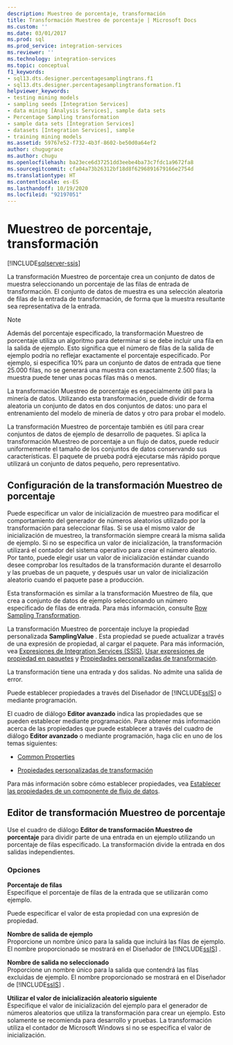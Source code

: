 ```yaml
---
description: Muestreo de porcentaje, transformación
title: Transformación Muestreo de porcentaje | Microsoft Docs
ms.custom: ''
ms.date: 03/01/2017
ms.prod: sql
ms.prod_service: integration-services
ms.reviewer: ''
ms.technology: integration-services
ms.topic: conceptual
f1_keywords:
- sql13.dts.designer.percentagesamplingtrans.f1
- sql13.dts.designer.percentagesamplingtransformation.f1
helpviewer_keywords:
- testing mining models
- sampling seeds [Integration Services]
- data mining [Analysis Services], sample data sets
- Percentage Sampling transformation
- sample data sets [Integration Services]
- datasets [Integration Services], sample
- training mining models
ms.assetid: 59767e52-f732-4b3f-8602-be50d0a64ef2
author: chugugrace
ms.author: chugu
ms.openlocfilehash: ba23ece6d37251dd3eebe4ba73c7fdc1a9672fa8
ms.sourcegitcommit: cfa04a73b26312bf18d8f6296891679166e2754d
ms.translationtype: HT
ms.contentlocale: es-ES
ms.lasthandoff: 10/19/2020
ms.locfileid: "92197051"
---
```

# <a name="percentage-sampling-transformation"></a>Muestreo de porcentaje, transformación

[!INCLUDE[sqlserver-ssis](../../../includes/applies-to-version/sqlserver-ssis.md)]


  La transformación Muestreo de porcentaje crea un conjunto de datos de muestra seleccionando un porcentaje de las filas de entrada de transformación. El conjunto de datos de muestra es una selección aleatoria de filas de la entrada de transformación, de forma que la muestra resultante sea representativa de la entrada.  
  
> [!NOTE]  
>  Además del porcentaje especificado, la transformación Muestreo de porcentaje utiliza un algoritmo para determinar si se debe incluir una fila en la salida de ejemplo. Esto significa que el número de filas de la salida de ejemplo podría no reflejar exactamente el porcentaje especificado. Por ejemplo, si especifica 10% para un conjunto de datos de entrada que tiene 25.000 filas, no se generará una muestra con exactamente 2.500 filas; la muestra puede tener unas pocas filas más o menos.  
  
 La transformación Muestreo de porcentaje es especialmente útil para la minería de datos. Utilizando esta transformación, puede dividir de forma aleatoria un conjunto de datos en dos conjuntos de datos: uno para el entrenamiento del modelo de minería de datos y otro para probar el modelo.  
  
 La transformación Muestreo de porcentaje también es útil para crear conjuntos de datos de ejemplo de desarrollo de paquetes. Si aplica la transformación Muestreo de porcentaje a un flujo de datos, puede reducir uniformemente el tamaño de los conjuntos de datos conservando sus características. El paquete de prueba podrá ejecutarse más rápido porque utilizará un conjunto de datos pequeño, pero representativo.  
  
## <a name="configuration-the-percentage-sampling-transformation"></a>Configuración de la transformación Muestreo de porcentaje  
 Puede especificar un valor de inicialización de muestreo para modificar el comportamiento del generador de números aleatorios utilizado por la transformación para seleccionar filas. Si se usa el mismo valor de inicialización de muestreo, la transformación siempre creará la misma salida de ejemplo. Si no se especifica un valor de inicialización, la transformación utilizará el contador del sistema operativo para crear el número aleatorio. Por tanto, puede elegir usar un valor de inicialización estándar cuando desee comprobar los resultados de la transformación durante el desarrollo y las pruebas de un paquete, y después usar un valor de inicialización aleatorio cuando el paquete pase a producción.  
  
 Esta transformación es similar a la transformación Muestreo de fila, que crea a conjunto de datos de ejemplo seleccionando un número especificado de filas de entrada. Para más información, consulte [Row Sampling Transformation](../../../integration-services/data-flow/transformations/row-sampling-transformation.md).  
  
 La transformación Muestreo de porcentaje incluye la propiedad personalizada **SamplingValue** . Esta propiedad se puede actualizar a través de una expresión de propiedad, al cargar el paquete. Para más información, vea [Expresiones de Integration Services &#40;SSIS&#41;](../../../integration-services/expressions/integration-services-ssis-expressions.md), [Usar expresiones de propiedad en paquetes](../../../integration-services/expressions/use-property-expressions-in-packages.md) y [Propiedades personalizadas de transformación](../../../integration-services/data-flow/transformations/transformation-custom-properties.md).  
  
 La transformación tiene una entrada y dos salidas. No admite una salida de error.  
  
 Puede establecer propiedades a través del Diseñador de [!INCLUDE[ssIS](../../../includes/ssis-md.md)] o mediante programación.  
  
 El cuadro de diálogo **Editor avanzado** indica las propiedades que se pueden establecer mediante programación. Para obtener más información acerca de las propiedades que puede establecer a través del cuadro de diálogo **Editor avanzado** o mediante programación, haga clic en uno de los temas siguientes:  
  
-   [Common Properties](../set-the-properties-of-a-data-flow-component.md)  
  
-   [Propiedades personalizadas de transformación](../../../integration-services/data-flow/transformations/transformation-custom-properties.md)  
  
 Para más información sobre cómo establecer propiedades, vea [Establecer las propiedades de un componente de flujo de datos](../../../integration-services/data-flow/set-the-properties-of-a-data-flow-component.md).  
  
## <a name="percentage-sampling-transformation-editor"></a>Editor de transformación Muestreo de porcentaje
  Use el cuadro de diálogo **Editor de transformación Muestreo de porcentaje** para dividir parte de una entrada en un ejemplo utilizando un porcentaje de filas especificado. La transformación divide la entrada en dos salidas independientes.  
  
### <a name="options"></a>Opciones  
 **Porcentaje de filas**  
 Especifique el porcentaje de filas de la entrada que se utilizarán como ejemplo.  
  
 Puede especificar el valor de esta propiedad con una expresión de propiedad.  
  
 **Nombre de salida de ejemplo**  
 Proporcione un nombre único para la salida que incluirá las filas de ejemplo. El nombre proporcionado se mostrará en el Diseñador de [!INCLUDE[ssIS](../../../includes/ssis-md.md)] .  
  
 **Nombre de salida no seleccionado**  
 Proporcione un nombre único para la salida que contendrá las filas excluidas de ejemplo. El nombre proporcionado se mostrará en el Diseñador de [!INCLUDE[ssIS](../../../includes/ssis-md.md)] .  
  
 **Utilizar el valor de inicialización aleatorio siguiente**  
 Especifique el valor de inicialización del ejemplo para el generador de números aleatorios que utiliza la transformación para crear un ejemplo. Esto solamente se recomienda para desarrollo y pruebas. La transformación utiliza el contador de Microsoft Windows si no se especifica el valor de inicialización.  
  
